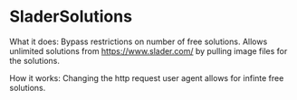 # SladerSolutions
What it does:
Bypass restrictions on number of free solutions. Allows unlimited solutions from https://www.slader.com/ by pulling image files for the solutions.

How it works:
Changing the http request user agent allows for infinte free solutions.
